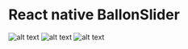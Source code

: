 # React native BallonSlider


![alt text](https://i.ibb.co/28sWH66/Screenshot-75.png)
![alt text](https://i.ibb.co/HBfKy6Z/Screenshot-73.png)
![alt text](https://i.ibb.co/NC9ky0b/Screenshot-71.png)
